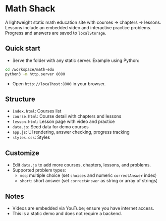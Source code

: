 # Math Shack

A lightweight static math education site with courses → chapters → lessons. Lessons include an embedded video and interactive practice problems. Progress and answers are saved to `localStorage`.

## Quick start

- Serve the folder with any static server. Example using Python:

```bash
cd /workspace/math-edu
python3 -m http.server 8000
```

- Open `http://localhost:8000` in your browser.

## Structure

- `index.html`: Courses list
- `course.html`: Course detail with chapters and lessons
- `lesson.html`: Lesson page with video and practice
- `data.js`: Seed data for demo courses
- `app.js`: UI rendering, answer checking, progress tracking
- `styles.css`: Styles

## Customize

- Edit `data.js` to add more courses, chapters, lessons, and problems.
- Supported problem types:
  - `mcq`: multiple choice (set `choices` and numeric `correctAnswer` index)
  - `short`: short answer (set `correctAnswer` as string or array of strings)

## Notes

- Videos are embedded via YouTube; ensure you have internet access.
- This is a static demo and does not require a backend.

